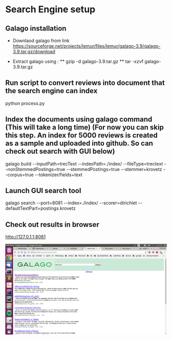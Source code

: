 # Search Engine setup

## Galago installation

* Downlaod galago from link https://sourceforge.net/projects/lemur/files/lemur/galago-3.9/galago-3.9.tar.gz/download

* Extract galago using :
** gzip -d galago-3.9.tar.gz 
** tar -xzvf galago-3.9.tar.gz

## Run script to convert reviews into document that the search engine can index

python process.py

## Index the documents using galago command (This will take a long time) (For now you can skip this step. An index for 5000 reviews is created as a sample and uploaded into github. So can check out search with GUI below)

galago build --inputPath=trecText --indexPath=./index/ --fileType=trectext --nonStemmedPostings=true --stemmedPostings=true --stemmer+krovetz --corpus=true --tokenizer/fields+text

## Launch GUI search tool

galago search --port=8081 --index=./index/ --scorer=dirichlet --defaultTextPart=postings.krovetz

## Check out results in browser

http://127.0.1.1:8081

![Search demo](galago_demo.png "Yelp search demo")